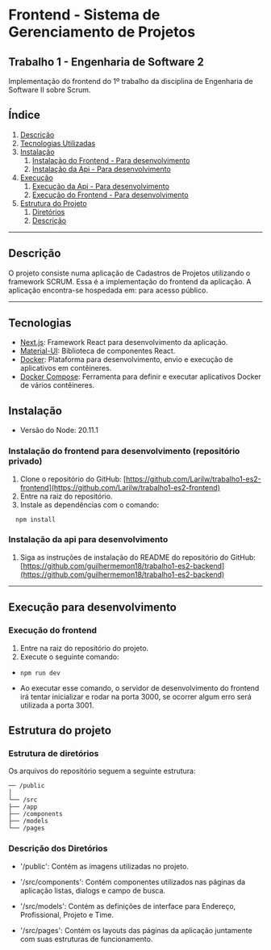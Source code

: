 # Frontend - Sistema de Gerenciamento de Projetos

## Trabalho 1 - Engenharia de Software 2

Implementação do frontend do 1º trabalho da disciplina de Engenharia de Software II sobre Scrum.

## Índice

1. [Descrição](#descrição)
2. [Tecnologias Utilizadas](#tecnologias)
3. [Instalação](#instalação)
   1. [Instalação do Frontend - Para desenvolvimento](#instalação-do-frontend)
   2. [Instalação da Api - Para desenvolvimento](#instalação-da-api)
4. [Execução](#execução)
   1. [Execução da Api - Para desenvolvimento](#execução-da-api)
   2. [Execução do Frontend - Para desenvolvimento](#execução-do-frontend)
5. [Estrutura do Projeto](#estrutura-do-projeto)
   1. [Diretórios](#estrutura-de-diretórios)
   2. [Descrição](#descrição-dos-diretórios)

---

## Descrição

O projeto consiste numa aplicação de Cadastros de Projetos utilizando o framework SCRUM. Essa é a implementação do frontend da aplicação. A aplicação encontra-se hospedada em: []() para acesso público.

---

## Tecnologias

- [Next.js](https://nextjs.org/): Framework React para desenvolvimento da aplicação.
- [Material-UI](https://mui.com/material-ui/): Biblioteca de componentes React.
- [Docker](https://www.docker.com/): Plataforma para desenvolvimento, envio e execução de aplicativos em contêineres.
- [Docker Compose](https://docs.docker.com/compose/): Ferramenta para definir e executar aplicativos Docker de vários contêineres.

## Instalação

- Versão do Node: 20.11.1

### Instalação do frontend para desenvolvimento (repositório privado)

1. Clone o repositório do GitHub: [https://github.com/Larilw/trabalho1-es2-frontend](https://github.com/Larilw/trabalho1-es2-frontend)
2. Entre na raiz do repositório.
3. Instale as dependências com o comando:

```console
  npm install
```

### Instalação da api para desenvolvimento

1.  Siga as instruções de instalação do README do repositório do GitHub: [https://github.com/guilhermemon18/trabalho1-es2-backend](https://github.com/guilhermemon18/trabalho1-es2-backend)

---

## Execução para desenvolvimento

### Execução do frontend

1. Entre na raiz do repositório do projeto.
2. Execute o seguinte comando:

- ```console
  npm run dev
  ```

- Ao executar esse comando, o servidor de desenvolvimento do frontend irá tentar inicializar e rodar na porta 3000, se ocorrer algum erro será utilizada a porta 3001.

## Estrutura do projeto

### Estrutura de diretórios

Os arquivos do repositório seguem a seguinte estrutura:

```
── /public
│
└── /src
├── /app
├── /components
├── /models
└── /pages

```

### Descrição dos Diretórios

- '/public': Contém as imagens utilizadas no projeto.

- '/src/components': Contém componentes utilizados nas páginas da aplicação listas, dialogs e campo de busca.

- '/src/models': Contém as definições de interface para Endereço, Profissional, Projeto e Time.

- '/src/pages': Contém os layouts das páginas da aplicação juntamente com suas estruturas de funcionamento.
